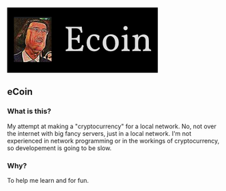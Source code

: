 ![ee](images/ecoin.png)

## eCoin

### What is this?
My attempt at making a "cryptocurrency" for a local network. No, not over the internet with big fancy servers, just in a local network. I'm not experienced in network programming or in the workings of cryptocurrency, so developement is going to be slow.

### Why?
To help me learn and for fun.
